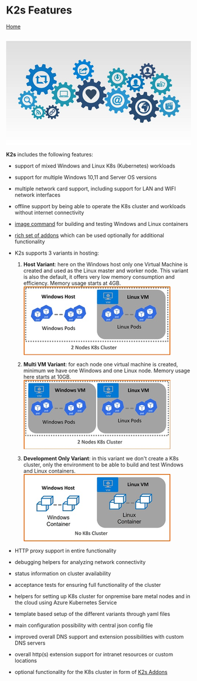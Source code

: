 <!--
SPDX-FileCopyrightText: © 2023 Siemens Healthcare GmbH

SPDX-License-Identifier: MIT
-->

K2s Features
==============
[ Home ](../README.md)

<br>![Image](/doc/assets/features.jpg)<br>

**K2s** includes the following features:
- support of mixed Windows and Linux K8s (Kubernetes) workloads
- support for multiple Windows 10,11 and Server OS versions
- multiple network card support, including support for LAN and WIFI network interfaces
- offline support by being able to operate the K8s cluster and workloads without internet connectivity
- [image command](K8s_BuildingAContainer.md) for building and testing Windows and Linux containers
- [rich set of addons](../addons/README.md) which can be used optionally for additional functionality 
- K2s supports 3 variants in hosting:
    
    1. **Host Variant**: here on the Windows host only one Virtual Machine is created and used as the Linux master and worker node.
This variant is also the default, it offers very low memory consumption and efficiency. Memory usage starts at 4GB.
<br>![Image](/doc/assets/VariantHost400.jpg)<br>

    2. **Multi VM Variant**: for each node one virtual machine is created, minimum we have one Windows and one Linux node. Memory usage here starts at 10GB.
<br>![Image](/doc/assets/VariantMultiVM400.jpg)<br>

    3. **Development Only Variant**: in this variant we don't create a K8s cluster, only the environment to be able to build and test Windows and Linux containers.
<br>![Image](/doc/assets/VariantDevOnly400.jpg)<br>

- HTTP proxy support in entire functionality
- debugging helpers for analyzing network connectivity
- status information on cluster availability
- acceptance tests for ensuring full functionality of the cluster
- helpers for setting up K8s cluster for onpremise bare metal nodes and in the cloud using Azure Kubernetes Service
- template based setup of the different variants through yaml files
- main configuration possibility with central json config file
- improved overall DNS support and extension possibilities with custom DNS servers
- overall http(s) extension support for intranet resources or custom locations 
- optional functionality for the K8s cluster in form of [K2s Addons](../addons/README.md)

